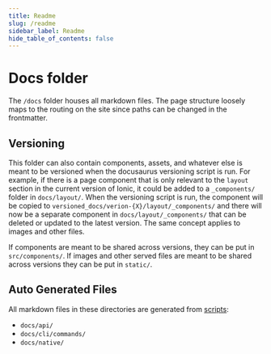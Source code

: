 ```yaml
---
title: Readme
slug: /readme
sidebar_label: Readme
hide_table_of_contents: false
---
```

# Docs folder

The `/docs` folder houses all markdown files. The page structure loosely maps to the routing on the site since paths can be changed in the frontmatter.

## Versioning

This folder can also contain components, assets, and whatever else is meant to be versioned when the docusaurus versioning script is run. For example, if there is a page component that is only relevant to the `layout` section in the current version of Ionic, it could be added to a `_components/` folder in `docs/layout/`. When the versioning script is run, the component will be copied to `versioned_docs/verion-{X}/layout/_components/` and there will now be a separate component in `docs/layout/_components/` that can be deleted or updated to the latest version. The same concept applies to images and other files.

If components are meant to be shared across versions, they can be put in `src/components/`. If images and other served files are meant to be shared across versions they can be put in `static/`.

## Auto Generated Files

All markdown files in these directories are generated from [scripts](/scripts):

- `docs/api/`
- `docs/cli/commands/`
- `docs/native/`

